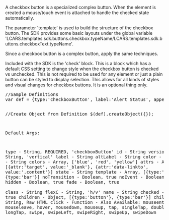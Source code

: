 <div class="description">
<p>A checkbox button is a specialized complex button.  When the element is created a mouse/touch event is attached to handle the checked state automatically.</p>

<p>The parameter 'template' is used to build the structure of the checkbox button.  The SDK provides some basic layouts under the global variable 'LCARS.templates.sdk.buttons.checkbox.typeName/LCARS.templates.sdk.buttons.checkboxText.typeName'.</p>

<p>Since a checkbox button is a complex button, apply the same techniques.</p>

<p>Included with the SDK is the 'check' block.  This is a block which has a default CSS setting to change style when the checkbox button is checked vs unchecked.  This is not required to be used for any element or just a plain button can be styled to display selection.  This allows for all kinds of styles and visual changes for checkbox buttons.  It is an optional thing  only.</p>

</div>
<pre class="code hidden">
//Sample Definitions
var def = {type:'checkboxButton', label:'Alert Status', appendTo:'body', template:LCARS.templates.sdk.buttons.complex.typeA, click:swapAlerts, tap:swapAlerts}

//Create Object from Definition
$(def).createObject({});
 
Default Args:

 type			- String, REQUIRED, 'checkboxButton'
 id			- String
 version		- String, 'vertical'
 label			- String
 altLabel		- String
 color			- String
 text 		- String
 colors			- Array, ['blue', 'red', 'yellow']
 attrs			- Array, [{attr:'target', value:'_blank'}, {attr:'data-linkto', value:'.content'}]
 state			- String
 template		- Array, [{type:'button'}, {type:'bar'}]
 noTransition	        - Boolean, true
 noEvent		- Boolean, true
 hidden			- Boolean, true
 fade			- Boolean, true			
 class			- String
 flexC			- String, 'h/v'
 name			- String
 checked		- Boolean, true
 children		- Object, [{type:'button'}, {type:'bar'}]
 children		- String, Raw HTML
 click			- Function
 			- Also Available: mouseenter, mouseleave, hover, mousedown, mouseup, tap, singleTap, doubleTap, longTap, swipe, swipeLeft, swipeRight, swipeUp, swipeDown


</pre>